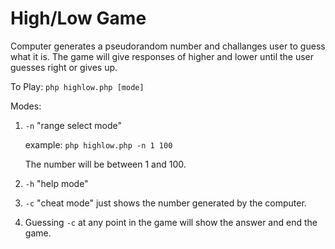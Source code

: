 # High/Low Game
Computer generates a pseudorandom number and challanges user to guess what it is. The game will give responses of higher and lower until the user guesses right or gives up.

To Play: 
<code>php highlow.php [mode]</code>

Modes:

1. <code>-n</code> "range select mode"

 	example:
 	<code>php highlow.php -n 1 100</code>

 	The number will be between 1 and 100.
2. <code>-h</code> "help mode"
3. <code>-c</code> "cheat mode" just shows the number generated by the computer.
4. Guessing <code>-c</code> at any point in the game will show the answer and end the game.
